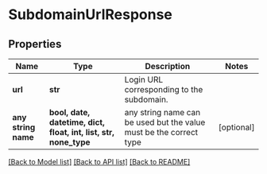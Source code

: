 # SubdomainUrlResponse


## Properties
Name | Type | Description | Notes
------------ | ------------- | ------------- | -------------
**url** | **str** | Login URL corresponding to the subdomain. | 
**any string name** | **bool, date, datetime, dict, float, int, list, str, none_type** | any string name can be used but the value must be the correct type | [optional]

[[Back to Model list]](../README.md#documentation-for-models) [[Back to API list]](../README.md#documentation-for-api-endpoints) [[Back to README]](../README.md)


